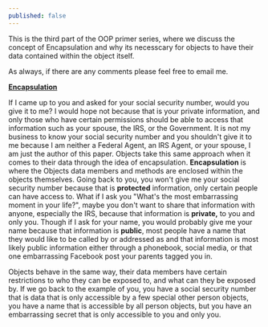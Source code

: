```yaml
---
published: false
---
```


This is the third part of the OOP primer series, where we discuss the concept of Encapsulation and why its necesscary for objects to have their data contained within the object itself.

As always, if there are any comments please feel free to email me. 


**<u >Encapsulation</u>**

If I came up to you and asked for your social security number, would you
give it to me? I would hope not because that is your private
information, and only those who have certain permissions should be able
to access that information such as your spouse, the IRS, or the
Government. It is not my business to know your social security number
and you shouldn't give it to me because I am neither a Federal Agent, an
IRS Agent, or your spouse, I am just the author of this paper. Objects
take this same approach when it comes to their data through the idea of
encapsulation. **Encapsulation** is where the Objects data members and
methods are enclosed within the objects themselves. Going back to you,
you won't give me your social security number because that is
**protected** information, only certain people can have access to. What
if I ask you "What's the most embarrassing moment in your life?", maybe
you don't want to share that information with anyone, especially the
IRS, because that information is **private,** to you and only you.
Though if I ask for your name, you would probably give me your name
because that information is **public**, most people have a name that
they would like to be called by or addressed as and that information is
most likely public information either through a phonebook, social media,
or that one embarrassing Facebook post your parents tagged you in.

Objects behave in the same way, their data members have certain
restrictions to who they can be exposed to, and what can they be exposed
by. If we go back to the example of you, you have a social security
number that is data that is only accessible by a few special other
person objects, you have a name that is accessible by all person
objects, but you have an embarrassing secret that is only accessible to
you and only you.

